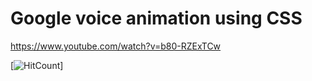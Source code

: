 # Google voice animation using CSS
https://www.youtube.com/watch?v=b80-RZExTCw

[![HitCount](https://i.ytimg.com/vi/b80-RZExTCw/maxresdefault.jpg)]
